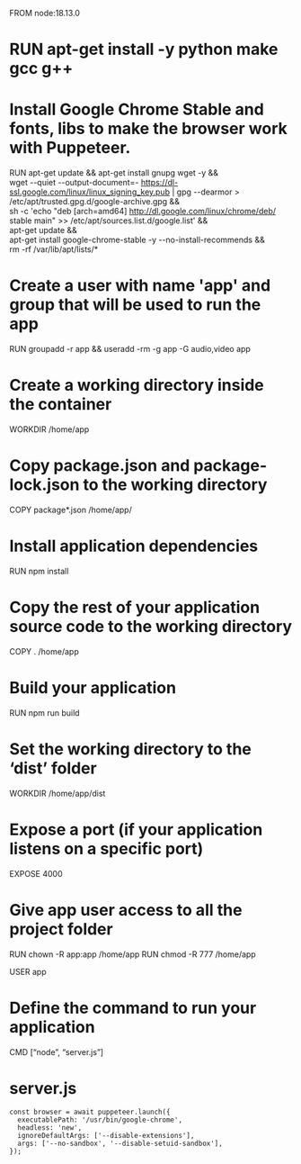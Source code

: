 FROM node:18.13.0

# RUN apt-get install -y python make gcc g++ 

# Install Google Chrome Stable and fonts, libs to make the browser work with Puppeteer.
RUN apt-get update && apt-get install gnupg wget -y && \
    wget --quiet --output-document=- https://dl-ssl.google.com/linux/linux_signing_key.pub | gpg --dearmor > /etc/apt/trusted.gpg.d/google-archive.gpg && \
    sh -c 'echo "deb [arch=amd64] http://dl.google.com/linux/chrome/deb/ stable main" >> /etc/apt/sources.list.d/google.list' && \
    apt-get update && \
    apt-get install google-chrome-stable -y --no-install-recommends && \
    rm -rf /var/lib/apt/lists/*

# Create a user with name 'app' and group that will be used to run the app
RUN groupadd -r app && useradd -rm -g app -G audio,video app

# Create a working directory inside the container
WORKDIR /home/app

# Copy package.json and package-lock.json to the working directory
COPY package*.json /home/app/

# Install application dependencies
RUN npm install

# Copy the rest of your application source code to the working directory
COPY . /home/app

# Build your application
RUN npm run build

# Set the working directory to the ‘dist’ folder
WORKDIR /home/app/dist

# Expose a port (if your application listens on a specific port)
EXPOSE 4000

# Give app user access to all the project folder
RUN chown -R app:app /home/app
RUN chmod -R 777 /home/app

USER app

# Define the command to run your application
CMD [“node”, “server.js”]


# server.js
````
const browser = await puppeteer.launch({
  executablePath: '/usr/bin/google-chrome',
  headless: 'new',
  ignoreDefaultArgs: ['--disable-extensions'],
  args: ['--no-sandbox', '--disable-setuid-sandbox'],
});
````